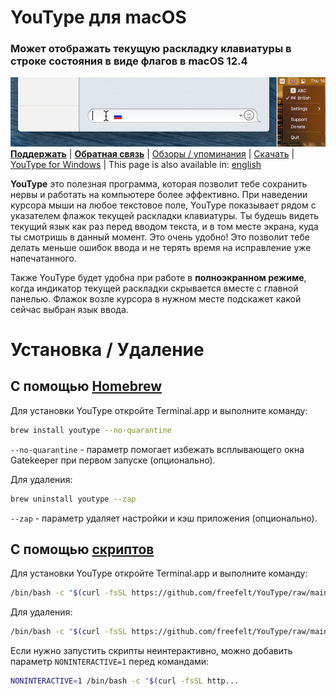# YouType для macOS
### Может отображать текущую раскладку клавиатуры в строке состояния в виде флагов в macOS 12.4
![Screenshot1.png](Screenshot1.png)
[**Поддержать**](https://www.buymeacoffee.com/freefelt)  |  [**Обратная связь**](https://github.com/freefelt/YouType/issues/new)  |  [Обзоры / упоминания](reviews.md)  |  [Скачать](https://github.com/freefelt/YouType/raw/main/YouType.zip) |  [YouType for Windows](Windows/README-rus.md)  |  This page is also available in: [english](../..)

**YouType** это полезная программа, которая позволит тебе сохранить нервы и работать на компьютере более эффективно. При наведении курсора мыши на любое текстовое поле, YouType показывает рядом с указателем флажок текущей раскладки клавиатуры. Ты будешь видеть текущий язык как раз перед вводом текста, и в том месте экрана, куда ты смотришь в данный момент. Это очень удобно! Это позволит тебе делать меньше ошибок ввода и не терять время на исправление уже напечатанного.

Также YouType будет удобна при работе в **полноэкранном режиме**, когда индикатор текущей раскладки скрывается вместе с главной панелью. Флажок возле курсора в нужном месте подскажет какой сейчас выбран язык ввода.

# Установка / Удаление

## С помощью [Homebrew](https://github.com/Homebrew/homebrew-cask)
Для установки YouType откройте Terminal.app и выполните команду:
```bash
brew install youtype --no-quarantine
```
`--no-quarantine` - параметр помогает избежать всплывающего окна Gatekeeper при первом запуске (опционально).

Для удаления:
```bash
brew uninstall youtype --zap
```
`--zap` - параметр удаляет настройки и кэш приложения (опционально).

## С помощью [скриптов](https://github.com/freefelt/YouType/raw/main/Scripts)
Для установки YouType откройте Terminal.app и выполните команду:
```bash
/bin/bash -c "$(curl -fsSL https://github.com/freefelt/YouType/raw/main/Scripts/Installer.sh)"
```
Для удаления:
```bash
/bin/bash -c "$(curl -fsSL https://github.com/freefelt/YouType/raw/main/Scripts/Uninstaller.sh)"
```
Если нужно запустить скрипты неинтерактивно, можно добавить параметр `NONINTERACTIVE=1` перед командами:
```bash
NONINTERACTIVE=1 /bin/bash -c "$(curl -fsSL http...
```
